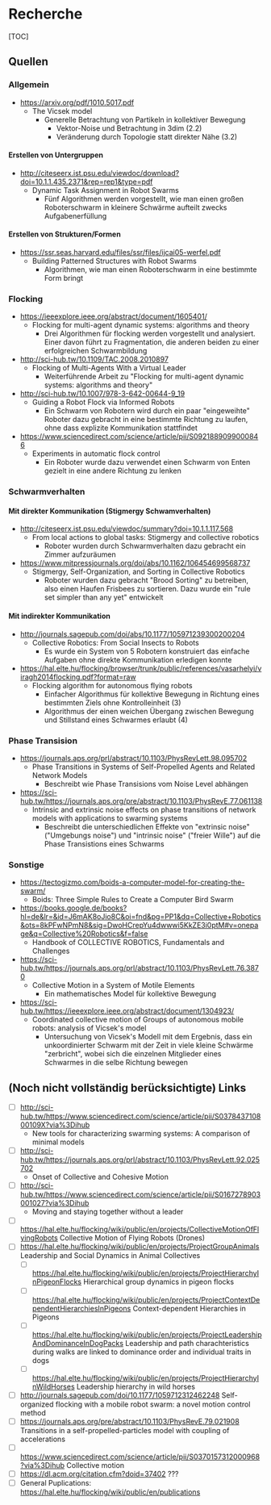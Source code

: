 # Recherche

[TOC]

## Quellen

### Allgemein

- https://arxiv.org/pdf/1010.5017.pdf
  - The Vicsek model
    - Generelle Betrachtung von Partikeln in kollektiver Bewegung
      - Vektor-Noise und Betrachtung in 3dim (2.2)
      - Veränderung durch Topologie statt direkter Nähe (3.2)

#### Erstellen von Untergruppen

- http://citeseerx.ist.psu.edu/viewdoc/download?doi=10.1.1.435.2371&rep=rep1&type=pdf
  - Dynamic Task Assignment in Robot Swarms
    - Fünf Algorithmen werden vorgestellt, wie man einen großen Roboterschwarm in kleinere Schwärme aufteilt zwecks Aufgabenerfüllung

#### Erstellen von Strukturen/Formen

- https://ssr.seas.harvard.edu/files/ssr/files/ijcai05-werfel.pdf
  - Building Patterned Structures with Robot Swarms
    - Algorithmen, wie man einen Roboterschwarm in eine bestimmte Form bringt

### Flocking

- https://ieeexplore.ieee.org/abstract/document/1605401/
  - Flocking for multi-agent dynamic systems: algorithms and theory
    - Drei Algorithmen für flocking werden vorgestellt und analysiert. Einer davon führt zu Fragmentation, die anderen beiden zu einer erfolgreichen Schwarmbildung
- http://sci-hub.tw/10.1109/TAC.2008.2010897
  - Flocking of Multi-Agents With a Virtual Leader
    - Weiterführende Arbeit zu "Flocking for multi-agent dynamic systems: algorithms and theory"
- http://sci-hub.tw/10.1007/978-3-642-00644-9_19
  - Guiding a Robot Flock via Informed Robots
    - Ein Schwarm von Robotern wird durch ein paar "eingeweihte" Roboter dazu gebracht in eine bestimmte Richtung zu laufen, ohne dass explizite Kommunikation stattfindet
- https://www.sciencedirect.com/science/article/pii/S0921889099000846
  - Experiments in automatic flock control
    - Ein Roboter wurde dazu verwendet einen Schwarm von Enten gezielt in eine andere Richtung zu lenken

### Schwarmverhalten

#### Mit direkter Kommunikation (Stigmergy Schwamverhalten)

- http://citeseerx.ist.psu.edu/viewdoc/summary?doi=10.1.1.117.568
  - From local actions to global tasks: Stigmergy and collective robotics
    - Roboter wurden durch Schwarmverhalten dazu gebracht ein Zimmer aufzuräumen
- https://www.mitpressjournals.org/doi/abs/10.1162/106454699568737
  - Stigmergy, Self-Organization, and Sorting in Collective Robotics
    - Roboter wurden dazu gebracht "Brood Sorting" zu betreiben, also einen Haufen Frisbees zu sortieren. Dazu wurde ein "rule set simpler than any yet" entwickelt

#### Mit indirekter Kommunikation

- http://journals.sagepub.com/doi/abs/10.1177/105971239300200204
  - Collective Robotics: From Social Insects to Robots
    - Es wurde ein System von 5 Robotern konstruiert das einfache Aufgaben ohne direkte Kommunikation erledigen konnte
- https://hal.elte.hu/flocking/browser/trunk/public/references/vasarhelyi/viragh2014flocking.pdf?format=raw
  - Flocking algorithm for autonomous flying robots
    - Einfacher Algorithmus für kollektive Bewegung in Richtung eines bestimmten Ziels ohne Kontrolleinheit (3)
    - Algorithmus der einen weichen Übergang zwischen Bewegung und Stillstand eines Schwarmes erlaubt (4)

### Phase Transision

- https://journals.aps.org/prl/abstract/10.1103/PhysRevLett.98.095702
  - Phase Transitions in Systems of Self-Propelled Agents and Related Network Models
    - Beschreibt wie Phase Transisions vom Noise Level abhängen
- https://sci-hub.tw/https://journals.aps.org/pre/abstract/10.1103/PhysRevE.77.061138
  - Intrinsic and extrinsic noise effects on phase transitions of network models with applications to swarming systems
    - Beschreibt die unterschiedlichen Effekte von "extrinsic noise" ("Umgebungs noise") und "intrinsic noise" ("freier Wille") auf die Phase Transistions eines Schwarms

### Sonstige

- https://tectogizmo.com/boids-a-computer-model-for-creating-the-swarm/
  - Boids: Three Simple Rules to Create a Computer Bird Swarm
- https://books.google.de/books?hl=de&lr=&id=J6mAK8oJio8C&oi=fnd&pg=PP1&dq=Collective+Robotics&ots=8kPFwNPmN8&sig=DwoHCrepYu4dwwwi5KkZE3i0ptM#v=onepage&q=Collective%20Robotics&f=false
  - Handbook of COLLECTIVE ROBOTICS, Fundamentals and Challenges
- https://sci-hub.tw/https://journals.aps.org/prl/abstract/10.1103/PhysRevLett.76.3870
  - Collective Motion in a System of Motile Elements
    - Ein mathematisches Model für kollektive Bewegung
- https://sci-hub.tw/https://ieeexplore.ieee.org/abstract/document/1304923/
  - Coordinated collective motion of Groups of autonomous mobile robots: analysis of Vicsek's model
    - Untersuchung von Vicsek's Modell mit dem Ergebnis, dass ein unkoordinierter Schwarm mit der Zeit in viele kleine Schwärme "zerbricht", wobei sich die einzelnen Mitglieder eines Schwarmes in die selbe Richtung bewegen



## (Noch nicht vollständig berücksichtigte) Links

- [ ] http://sci-hub.tw/https://www.sciencedirect.com/science/article/pii/S037843710800109X?via%3Dihub
  - New tools for characterizing swarming systems: A comparison of minimal models
- [ ] http://sci-hub.tw/https://journals.aps.org/prl/abstract/10.1103/PhysRevLett.92.025702
  - Onset of Collective and Cohesive Motion
- [ ] http://sci-hub.tw/https://www.sciencedirect.com/science/article/pii/S0167278903001027?via%3Dihub
  - Moving and staying together without a leader
- [ ] https://hal.elte.hu/flocking/wiki/public/en/projects/CollectiveMotionOfFlyingRobots
  Collective Motion of Flying Robots (Drones)
- [ ] https://hal.elte.hu/flocking/wiki/public/en/projects/ProjectGroupAnimals
  Leadership and Social Dynamics in Animal Collectives
  - [ ] https://hal.elte.hu/flocking/wiki/public/en/projects/ProjectHierarchyInPigeonFlocks
    Hierarchical group dynamics in pigeon flocks
  - [ ] https://hal.elte.hu/flocking/wiki/public/en/projects/ProjectContextDependentHierarchiesInPigeons
    Context-dependent Hierarchies in Pigeons
  - [ ] https://hal.elte.hu/flocking/wiki/public/en/projects/ProjectLeadershipAndDominanceInDogPacks
    Leadership and path charachteristics during walks are linked to dominance order and individual traits in dogs
  - [ ] https://hal.elte.hu/flocking/wiki/public/en/projects/ProjectHierarchyInWildHorses
    Leadership hierarchy in wild horses
- [ ] http://journals.sagepub.com/doi/10.1177/1059712312462248
  Self-organized flocking with a mobile robot swarm: a novel motion control method
- [ ] https://journals.aps.org/pre/abstract/10.1103/PhysRevE.79.021908
  Transitions in a self-propelled-particles model with coupling of accelerations
- [ ] https://www.sciencedirect.com/science/article/pii/S0370157312000968?via%3Dihub
  Collective motion
- [ ] https://dl.acm.org/citation.cfm?doid=37402
  ???
- [ ] General Puplications: https://hal.elte.hu/flocking/wiki/public/en/publications
